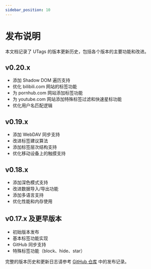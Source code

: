 ```yaml
---
sidebar_position: 10
---
```


# 发布说明

本文档记录了 UTags 的版本更新历史，包括各个版本的主要功能和改进。

## v0.20.x

- 添加 Shadow DOM 遍历支持
- 优化 bilibili.com 网站的标签功能
- 为 pornhub.com 网站添加标签功能
- 为 youtube.com 网站添加特殊标签过滤和快速星标功能
- 优化用户名匹配逻辑

## v0.19.x

- 添加 WebDAV 同步支持
- 改进标签建议算法
- 添加标签层次结构支持
- 优化移动设备上的触摸支持

## v0.18.x

- 添加深色模式支持
- 改进数据导入/导出功能
- 添加多语言支持
- 优化性能和内存使用

## v0.17.x 及更早版本

- 初始版本发布
- 基本标签功能实现
- GitHub 同步支持
- 特殊标签功能（block、hide、star）

完整的版本历史和更新日志请参考 [GitHub 仓库](https://github.com/utags/utags/releases) 中的发布记录。
